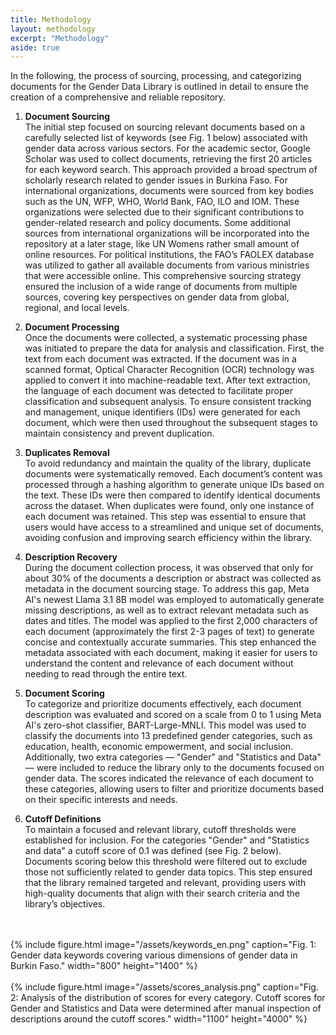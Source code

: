 ```yaml
---
title: Methodology
layout: methodology
excerpt: "Methodology"
aside: true
---
```



In the following, the process of sourcing, processing, and categorizing documents for the Gender Data Library is outlined in detail to ensure the creation of a comprehensive and reliable repository.

1. **Document Sourcing**<br>
The initial step focused on sourcing relevant documents based on a carefully selected list of keywords (see Fig. 1 below) associated with gender data across various sectors. For the academic sector, Google Scholar was used to collect documents, retrieving the first 20 articles for each keyword search. This approach provided a broad spectrum of scholarly research related to gender issues in Burkina Faso. For international organizations, documents were sourced from key bodies such as the UN, WFP, WHO, World Bank, FAO, ILO and IOM. These organizations were selected due to their significant contributions to gender-related research and policy documents. Some additional sources from international organizations will be incorporated into the repository at a later stage, like UN Womens rather small amount of online resources. For political institutions, the FAO’s FAOLEX database was utilized to gather all available documents from various ministries that were accessible online. This comprehensive sourcing strategy ensured the inclusion of a wide range of documents from multiple sources, covering key perspectives on gender data from global, regional, and local levels. <br>


2. **Document Processing**<br>
Once the documents were collected, a systematic processing phase was initiated to prepare the data for analysis and classification. First, the text from each document was extracted. If the document was in a scanned format, Optical Character Recognition (OCR) technology was applied to convert it into machine-readable text. After text extraction, the language of each document was detected to facilitate proper classification and subsequent analysis. To ensure consistent tracking and management, unique identifiers (IDs) were generated for each document, which were then used throughout the subsequent stages to maintain consistency and prevent duplication.<br>


3. **Duplicates Removal**<br>
To avoid redundancy and maintain the quality of the library, duplicate documents were systematically removed. Each document’s content was processed through a hashing algorithm to generate unique IDs based on the text. These IDs were then compared to identify identical documents across the dataset. When duplicates were found, only one instance of each document was retained. This step was essential to ensure that users would have access to a streamlined and unique set of documents, avoiding confusion and improving search efficiency within the library.<br>

4. **Description Recovery**<br>
During the document collection process, it was observed that only for about 30% of the documents a description or abstract was collected as metadata in the document sourcing stage. To address this gap, Meta AI's newest Llama 3.1 8B model was employed to automatically generate missing descriptions, as well as to extract relevant metadata such as dates and titles. The model was applied to the first 2,000 characters of each document (approximately the first 2-3 pages of text) to generate concise and contextually accurate summaries. This step enhanced the metadata associated with each document, making it easier for users to understand the content and relevance of each document without needing to read through the entire text.<br>

5. **Document Scoring**<br>
To categorize and prioritize documents effectively, each document description was evaluated and scored on a scale from 0 to 1 using Meta AI's zero-shot classifier, BART-Large-MNLI. This model was used to classify the documents into 13 predefined gender categories, such as education, health, economic empowerment, and social inclusion. Additionally, two extra categories — "Gender" and "Statistics and Data" — were included to reduce the library only to the documents focused on gender data. The scores indicated the relevance of each document to these categories, allowing users to filter and prioritize documents based on their specific interests and needs.<br>

6. **Cutoff Definitions**<br>
To maintain a focused and relevant library, cutoff thresholds were established for inclusion. For the categories "Gender" and "Statistics and data" a cutoff score of 0.1 was defined (see Fig. 2 below). Documents scoring below this threshold were filtered out to exclude those not sufficiently related to gender data topics. This step ensured that the library remained targeted and relevant, providing users with high-quality documents that align with their search criteria and the library’s objectives.<br>
<br>
<br>
{% include figure.html image="/assets/keywords_en.png" caption="Fig. 1: Gender data keywords covering various dimensions of gender data in Burkin Faso." width="800" height="1400" %}


<br>
<br>
{% include figure.html image="/assets/scores_analysis.png" caption="Fig. 2: Analysis of the distribution of scores for every category. Cutoff scores for Gender and Statistics and Data were determined after manual inspection of descriptions around the cutoff scores." width="1100" height="4000" %}

